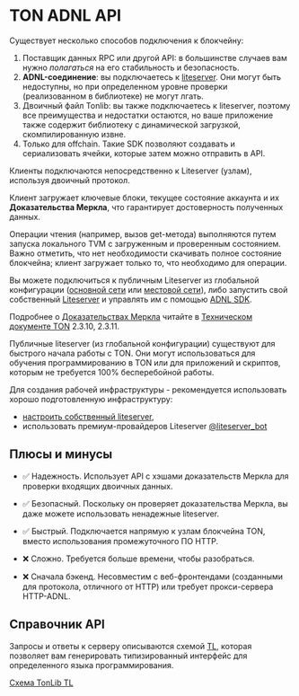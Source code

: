 # TON ADNL API

Существует несколько способов подключения к блокчейну:

1. Поставщик данных RPC или другой API: в большинстве случаев вам нужно *полагаться* на его стабильность и безопасность.
2. **ADNL-соединение**: вы подключаетесь к [liteserver](/v3/guidelines/nodes/running-nodes/liteserver-node). Они могут быть недоступны, но при определенном уровне проверки (реализованном в библиотеке) не могут лгать.
3. Двоичный файл Tonlib: вы также подключаетесь к liteserver, поэтому все преимущества и недостатки остаются, но ваше приложение также содержит библиотеку с динамической загрузкой, скомпилированную извне.
4. Только для offchain. Такие SDK позволяют создавать и сериализовать ячейки, которые затем можно отправить в API.

Клиенты подключаются непосредственно к Liteserver (узлам), используя двоичный протокол.

Клиент загружает ключевые блоки, текущее состояние аккаунта и их **Доказательства Меркла**, что гарантирует достоверность полученных данных.

Операции чтения (например, вызов get-метода) выполняются путем запуска локального TVM с загруженным и проверенным состоянием. Важно отметить, что нет необходимости скачивать полное состояние блокчейна; клиент загружает только то, что необходимо для операции.

Вы можете подключиться к публичным Liteserver из глобальной конфигурации ([основной сети](https://ton.org/global-config.json) или [местовой сети](https://ton.org/testnet-global.config.json)), либо запустить свой собственный [Liteserver](/v3/documentation/infra/nodes/node-types) и управлять им с помощью [ADNL SDK](/v3/guidelines/dapps/apis-sdks/sdk#overview).

Подробнее о [Доказательствах Меркла](/v3/documentation/data-formats/tlb/proofs) читайте в [Техническом документе TON](https://ton.org/ton.pdf) 2.3.10, 2.3.11.

Публичные liteserver (из глобальной конфигурации) существуют для быстрого начала работы с TON. Они могут использоваться для обучения программированию в TON или для приложений и скриптов, которым не требуется 100% бесперебойной работы.

Для создания рабочей инфраструктуры - рекомендуется использовать хорошо подготовленную инфраструктуру:

- [настроить собственный liteserver](/v3/guidelines/nodes/running-nodes/liteserver-node),
- использовать премиум-провайдеров Liteserver [@liteserver_bot](https://t.me/liteserver_bot)

## Плюсы и минусы

- ✅ Надежность. Использует API с хэшами доказательств Меркла для проверки входящих двоичных данных.

- ✅ Безопасный. Поскольку он проверяет доказательства Меркла, вы даже можете использовать ненадежные liteserver.

- ✅ Быстрый. Подключается напрямую к узлам блокчейна TON, вместо использования промежуточного ПО HTTP.

- ❌ Сложно. Требуется больше времени, чтобы разобраться.

- ❌ Сначала бэкенд. Несовместим с веб-фронтендами (созданными для протокола, отличного от HTTP) или требует прокси-сервера HTTP-ADNL.

## Справочник API

Запросы и ответы к серверу описываются схемой [TL](/v3/documentation/data-formats/tl), которая позволяет вам генерировать типизированный интерфейс для определенного языка программирования.

[Схема TonLib TL](https://github.com/ton-blockchain/ton/blob/master/tl/generate/scheme/tonlib_api.tl)
